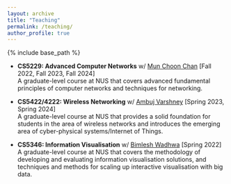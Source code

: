 ```yaml
---
layout: archive
title: "Teaching"
permalink: /teaching/
author_profile: true
---
```


{% include base_path %}

* **CS5229: Advanced Computer Networks** w/ [Mun Choon Chan](https://www.comp.nus.edu.sg/~chanmc/) \[Fall 2022, Fall 2023, Fall 2024\]  
  A graduate-level course at NUS that covers advanced fundamental principles of computer networks and techniques for networking.

* **CS5422/4222: Wireless Networking** w/ [Ambuj Varshney](https://ambuj.se/) \[Spring 2023, Spring 2024\]  
  A graduate-level course at NUS that provides a solid foundation for students in the area of wireless networks and introduces the emerging area of cyber-physical systems/Internet of Things.

* **CS5346: Information Visualisation** w/ [Bimlesh Wadhwa](https://www.comp.nus.edu.sg/cs/people/bimlesh/) \[Spring 2022\]  
  A graduate-level course at NUS that covers the methodology of developing and evaluating information visualisation solutions, and techniques and methods for scaling up interactive visualisation with big data.
